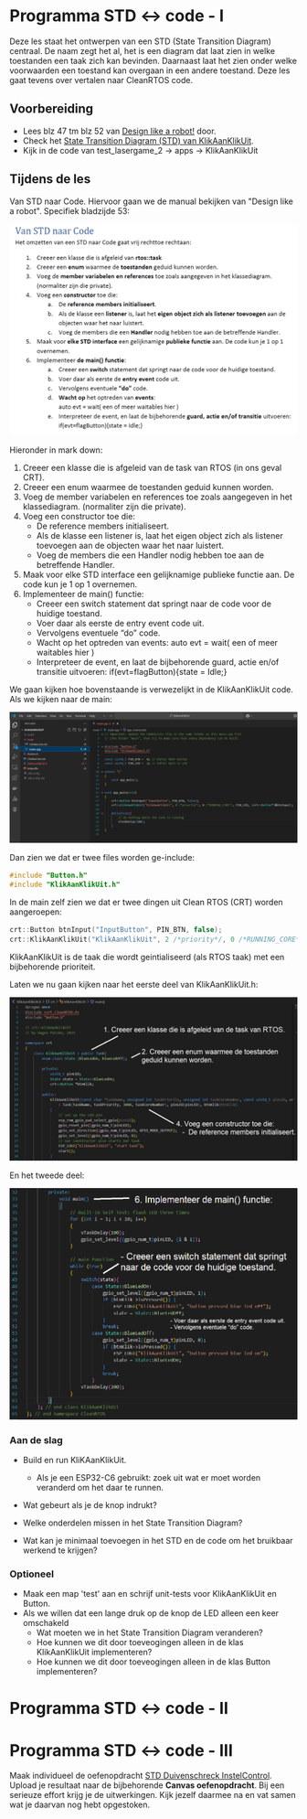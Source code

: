 # Programma STD <-> code - I

Deze les staat het ontwerpen van een STD (State Transition Diagram) centraal. De naam zegt het al, het is een diagram dat laat zien in welke toestanden een taak zich kan bevinden. Daarnaast laat het zien onder welke voorwaarden een toestand kan overgaan in een andere toestand. Deze les gaat tevens over vertalen naar CleanRTOS code.

## Voorbereiding

- Lees blz 47 tm blz 52 van [Design like a robot!](../../onderwijsmateriaal/readers/Design%20Like%20a%20Robot!.pdf) door.
- Check het [State Transition Diagram (STD) van KlikAanKlikUit](../../onderwijsmateriaal/opdrachten/oefenopdrachten/std-klik-aan-klik-uit/KlikAan-KlikUit-1.png).
- Kijk in de code van test_lasergame_2 -> apps -> KlikAanKlikUit

## Tijdens de les

Van STD naar Code. Hiervoor gaan we de manual bekijken van "Design like a robot". Specifiek bladzijde 53:  

![desing like a robot, page 53](image.png)

Hieronder in mark down:
1. Creeer een klasse die is afgeleid van de task van RTOS (in ons geval CRT).
2. Creeer een enum waarmee de toestanden geduid kunnen worden.
3. Voeg de member variabelen en references toe zoals aangegeven in het klassediagram.
(normaliter zijn die private).
4. Voeg een constructor toe die:
   -  De reference members initialiseert.
   -  Als de klasse een listener is, laat het eigen object zich als listener toevoegen aan de
objecten waar het naar luistert.
   -  Voeg de members die een Handler nodig hebben toe aan de betreffende Handler.
5. Maak voor elke STD interface een gelijknamige publieke functie aan. De code kun je 1 op 1
overnemen.
6. Implementeer de main() functie:
   - Creeer een switch statement dat springt naar de code voor de huidige toestand.
    - Voer daar als eerste de entry event code uit.
    - Vervolgens eventuele “do” code.
    - Wacht op het optreden van events:
auto evt = wait( een of meer waitables hier )
    - Interpreteer de event, en laat de bijbehorende guard, actie en/of transitie uitvoeren:
if(evt=flagButton){state = Idle;}

We gaan kijken hoe bovenstaande is verwezelijkt in de KlikAanKlikUit code. 
Als we kijken naar de main: 

![De main](image-1.png)

Dan zien we dat er twee files worden ge-include: 
```c++
#include "Button.h"
#include "KlikAanKlikUit.h"
```

In de main zelf zien we dat er twee dingen uit Clean RTOS (CRT) worden aangeroepen: 
```c++
crt::Button btnInput("InputButton", PIN_BTN, false);
crt::KlikAanKlikUit("KlikAanKlikUit", 2 /*priority*/, 0 /*RUNNING_CORE*/, PIN_LED, (crt::Button*)&btnInput);
```
KlikAanKlikUit is de taak die wordt geintialiseerd (als RTOS taak) met een bijbehorende prioriteit. 

Laten we nu gaan kijken naar het eerste deel van KlikAanKlikUit.h:

![alt text](image-4.png)

En het tweede deel:

![alt text](image-5.png)


### Aan de slag
-  Build en run KliKAanKlikUit.
   - Als je een ESP32-C6 gebruikt: zoek uit wat er moet worden veranderd om het daar te runnen.
- Wat gebeurt als je de knop indrukt?





- Welke onderdelen missen in het State Transition Diagram?
- Wat kan je minimaal toevoegen in het STD en de code om het bruikbaar werkend te krijgen?

### Optioneel

- Maak een map 'test' aan en schrijf unit-tests voor KlikAanKlikUit en Button.
- Als we willen dat een lange druk op de knop de LED alleen een keer omschakeld
  - Wat moeten we in het State Transition Diagram veranderen?
  - Hoe kunnen we dit door toeveogingen alleen in de klas KlikAanKlikUit implementeren?
  - Hoe kunnen we dit door toeveogingen alleen in de klas Button implementeren?






# Programma STD <-> code - II


# Programma STD <-> code - III

Maak individueel de oefenopdracht [STD Duivenschreck InstelControl](../../onderwijsmateriaal/opdrachten/oefenopdrachten/std-duivenschreck-instelcontrol/std-duivenschreck-instelcontrol.md). Upload je resultaat naar de bijbehorende **Canvas oefenopdracht**. Bij een serieuze effort krijg je de uitwerkingen. Kijk jezelf daarmee na en vat samen wat je daarvan nog hebt opgestoken.

